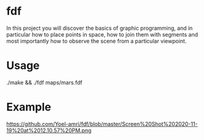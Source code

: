 # fdf
In this project you will discover the basics of graphic programming, and in particular how
to place points in space, how to join them with segments and most importantly how to
observe the scene from a particular viewpoint.

# Usage
./make && ./fdf maps/mars.fdf

# Example
https://github.com/Yoel-amri/fdf/blob/master/Screen%20Shot%202020-11-19%20at%2012.10.57%20PM.png
